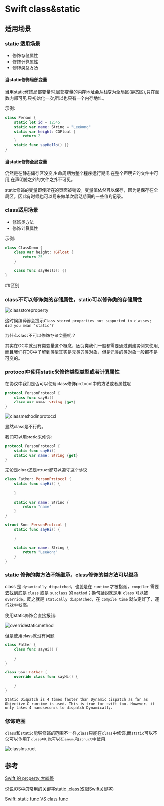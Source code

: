# Swift class&static

## 适用场景

### static 适用场景

- 修饰存储属性
- 修饰计算属性
- 修饰类型方法

#### 当static修饰局部变量

当用static修饰局部变量时,局部变量的内存地址会从栈变为全局区(静态区),只在函数内部可见,只初始化一次,所以也只有一个内存地址。

示例:

```swift
class Person {
    static let id = 12345
    static var name: String = "LeeWong"
    static var height: CGFloat {
        return 2
    }
    static func sayHello() {}
}
```

#### 当static修饰全局变量

仍然是在静态储存区没变,生命周期为整个程序运行期间.在整个声明它的文件中可用,在声明他之外的文件之外不可见。

static修饰的变量即使所在的页面被销毁，变量值依然可以保存，因为是保存在全局区。因此有时候也可以用来做单次启动期间的一些值的记录。


### class适用场景

- 修饰类方法
- 修饰计算属性

示例:

```swift
class ClassDemo {
    class var height: CGFloat {
        return 25
    }
    
    class func sayHello() {}
}
```


##区别

### class不可以修饰类的存储属性，static可以修饰类的存储属性

![classstoreproperty]()

这时候编译器会提示`Class stored properties not supported in classes; did you mean 'static'?`

为什么class不可以修饰存储变量呢？

其实在OC中就没有类变量这个概念，因为类我们一般都需要通过创建实例来使用,而且我们在OC中了解到类型其实是元类的类对象，但是元类的类对象一般都不是可变的。

### protocol中使用static来修饰类型类型或者计算属性

在协议中我们是否可以使用class修饰protocol中的方法或者属性呢

```swift
protocol PersonProtocol {
    class func sayHi()
    class var name: String {get}
}
```
![classmethodinprotocol]()

显然class是不行的。

我们可以用static来修饰:

```swift
protocol PersonProtocol {
    static func sayHi()
    static var name: String {get}
}
```

无论是class还是struct都可以遵守这个协议

```swift
class Father: PersonProtocol {
    static func sayHi() {
        
    }
    
    static var name: String {
        return "name"
    }
}

struct Son: PersonProtocol {
    static func sayHi() {
        
    }
    
    static var name: String {
        return "LeeWong"
    }
}
```

### static 修饰的类方法不能继承，class修饰的类方法可以继承

class 是 `dynamically dispatched`，也就是在 `runtime` 才被指派，`compiler` 需要去找到底是 `class` 或是 `subclass` 的 `method`；換句話說就是用 `class` 可以被 `override`。反之就是 `statically dispatched`，在 `compile time` 就決定好了，運行效率較高。

使用static修饰会直接报错:

![overridestaticmethod]()

但是使用class就没有问题

```swift
class Father {
    class func sayHi() {
        
    }
}

class Son: Father {
    override class func sayHi() {
        
    }
}
```

`Static Dispatch is 4 times faster than Dynamic Dispatch as far as Objective-C runtime is used. This is true for swift too. However, it only takes 4 nanoseconds to dispatch Dynamically.`

### 修饰范围

`class`和`static`能够修饰的范围不一样,`class`只能在`class`中修饰,而`static`可以不仅可以作用于`class`中,也可以在`enum`,和`struct`中使用.

![classInstruct]()
    

## 参考

[Swift 的 property 大統整](https://medium.com/@ji3g4kami/swift-%E7%9A%84-property-%E5%A4%A7%E7%B5%B1%E6%95%B4-be9f25dfdb5f)

[说说iOS中的常用的关键字static ,class(仅限Swift关键字)](https://www.codercto.com/a/42612.html)

[Swift: static func VS class func
](https://kelvas09.github.io/blog/posts/static-func-vs-class-func/)

